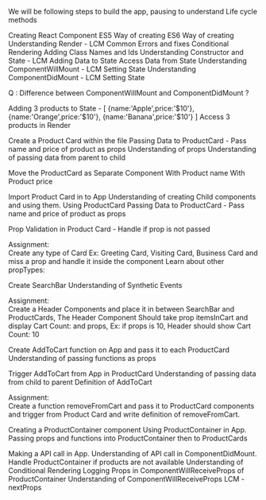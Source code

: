 We will be following steps to build the app, pausing to understand Life cycle methods

Creating React Component
    ES5 Way of creating
    ES6 Way of creating
Understanding Render - LCM
  Common Errors and fixes
  Conditional Rendering
  Adding Class Names and Ids
Understanding Constructor and State - LCM
    Adding Data to State
    Access Data from State
Understanding ComponentWillMount - LCM
    Setting State
Understanding ComponentDidMount - LCM
    Setting State

Q : Difference between ComponentWillMount and ComponentDidMount ?

Adding 3 products to State - [ {name:'Apple',price:'$10'}, {name:'Orange',price:'$10'}, {name:'Banana',price:'$10'} ]
Access 3 products in Render

Create a Product Card within the file
Passing Data to ProductCard - Pass name and price of product as props
  Understanding of props
  Understanding of passing data from parent to child
  
Move the ProductCard as Separate Component
  With Product name
  With Product price

Import Product Card in to App
  Understanding of creating Child components and using them.
Using ProductCard
Passing Data to ProductCard - Pass name and price of product as props

Prop Validation in Product Card - Handle if prop is not passed

Assignment:  
Create any type of Card Ex: Greeting Card, Visiting Card, Business Card and miss a prop and handle it inside the component
Learn about other propTypes: <link here>

Create SearchBar
  Understanding of Synthetic Events

Assignment:  
Create  a Header Components and place it in between SearchBar and ProductCards,
The Header Component Should take prop itemsInCart and display Cart Count: and props, Ex: if props is 10, Header should show Cart Count: 10

Create AddToCart function on App and pass it to each ProductCard
  Understanding of passing functions as props

Trigger AddToCart from App in ProductCard
  Understanding of passing data from child to parent
Definition of AddToCart

Assignment:  
Create  a function removeFromCart and pass it to ProductCard components and trigger from Product Card and write definition of removeFromCart.

Creating a ProductContainer component
Using ProductContainer in App.
Passing props and functions into ProductContainer then to ProductCards


Making a API call in App.
  Understanding of API call in ComponentDidMount.
Handle ProductContainer if products are not available
  Understanding of Conditional Rendering
Logging Props in ComponentWillReceiveProps of ProductContainer
  Understanding of ComponentWillReceiveProps LCM - nextProps
